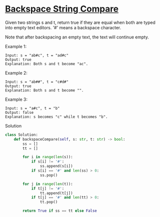 # [Backspace String Compare](https://leetcode.com/problems/backspace-string-compare/)

Given two strings s and t, return true if they are equal when both are typed into empty text editors. '#' means a 
backspace character.

Note that after backspacing an empty text, the text will continue empty.

Example 1:
```
Input: s = "ab#c", t = "ad#c"
Output: true
Explanation: Both s and t become "ac".
```
Example 2:
```
Input: s = "ab##", t = "c#d#"
Output: true
Explanation: Both s and t become "".
```
Example 3:
```
Input: s = "a#c", t = "b"
Output: false
Explanation: s becomes "c" while t becomes "b".
```
Solution
```python
class Solution:
    def backspaceCompare(self, s: str, t: str) -> bool:
        ss = []
        tt = []

        for i in range(len(s)):
            if s[i] != '#':
                ss.append(s[i])
            if s[i] == '#' and len(ss) > 0:
                ss.pop()

        for j in range(len(t)):
            if t[j] != '#':
                tt.append(t[j])
            if t[j] == '#' and len(tt) > 0:
                tt.pop()

        return True if ss == tt else False
```